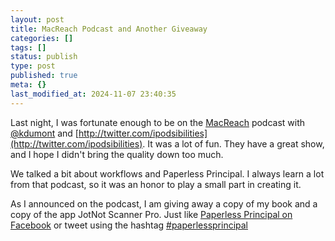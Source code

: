 ```yaml
---
layout: post
title: MacReach Podcast and Another Giveaway
categories: []
tags: []
status: publish
type: post
published: true
meta: {}
last_modified_at: 2024-11-07 23:40:35
---
```


Last night, I was fortunate enough to be on the 
[MacReach](http://edreach.us/macreachshow/) podcast with 
[@kdumont](https://twitter.com/kdumont) and 
[http://twitter.com/ipodsibilities](http://twitter.com/ipodsibilities). It was a lot of fun. They have a great show, and I hope I didn't bring the quality down too much.


We talked a bit about workflows and Paperless Principal. I always learn a lot from that podcast, so it was an honor to play a small part in creating it.


As I announced on the podcast, I am giving away a copy of my book and a copy of the app JotNot Scanner Pro. Just like 
[Paperless Principal on Facebook](http://facebook.com/PaperlessPrincipal) or tweet using the hashtag 
[#paperlessprincipal](https://twitter.com/search/realtime?q=%23paperlessprincipal)
